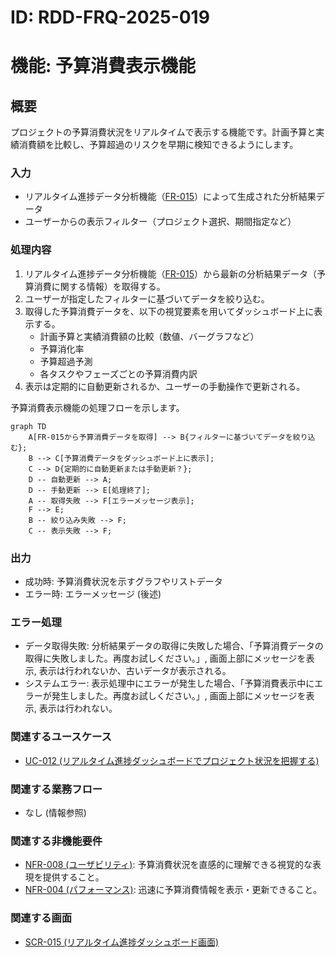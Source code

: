 # ID: RDD-FRQ-2025-019

# 機能: 予算消費表示機能

## 概要

プロジェクトの予算消費状況をリアルタイムで表示する機能です。計画予算と実績消費額を比較し、予算超過のリスクを早期に検知できるようにします。

### 入力

- リアルタイム進捗データ分析機能（[FR-015](../functional-requirements/fr-015-realtime-progress-data-analysis-function.md)）によって生成された分析結果データ
- ユーザーからの表示フィルター（プロジェクト選択、期間指定など）

### 処理内容

1. リアルタイム進捗データ分析機能（[FR-015](../functional-requirements/fr-015-realtime-progress-data-analysis-function.md)）から最新の分析結果データ（予算消費に関する情報）を取得する。
1. ユーザーが指定したフィルターに基づいてデータを絞り込む。
1. 取得した予算消費データを、以下の視覚要素を用いてダッシュボード上に表示する。
   - 計画予算と実績消費額の比較（数値、バーグラフなど）
   - 予算消化率
   - 予算超過予測
   - 各タスクやフェーズごとの予算消費内訳
1. 表示は定期的に自動更新されるか、ユーザーの手動操作で更新される。

予算消費表示機能の処理フローを示します。

```mermaid
graph TD
    A[FR-015から予算消費データを取得] --> B{フィルターに基づいてデータを絞り込む};
    B --> C[予算消費データをダッシュボード上に表示];
    C --> D{定期的に自動更新または手動更新？};
    D -- 自動更新 --> A;
    D -- 手動更新 --> E[処理終了];
    A -- 取得失敗 --> F[エラーメッセージ表示];
    F --> E;
    B -- 絞り込み失敗 --> F;
    C -- 表示失敗 --> F;
```

### 出力

- 成功時: 予算消費状況を示すグラフやリストデータ
- エラー時: エラーメッセージ (後述)

### エラー処理

- データ取得失敗: 分析結果データの取得に失敗した場合、「予算消費データの取得に失敗しました。再度お試しください。」, 画面上部にメッセージを表示, 表示は行われないか、古いデータが表示される。
- システムエラー: 表示処理中にエラーが発生した場合、「予算消費表示中にエラーが発生しました。再度お試しください。」, 画面上部にメッセージを表示, 表示は行われない。

### 関連するユースケース

- [UC-012 (リアルタイム進捗ダッシュボードでプロジェクト状況を把握する)](../use-cases/uc-012-realtime-progress-dashboard.md)

### 関連する業務フロー

- なし (情報参照)

### 関連する非機能要件

- [NFR-008 (ユーザビリティ)](../non-functional-requirements/nfr-008-usability.md): 予算消費状況を直感的に理解できる視覚的な表現を提供すること。
- [NFR-004 (パフォーマンス)](../non-functional-requirements/nfr-004-performance.md): 迅速に予算消費情報を表示・更新できること。

### 関連する画面

- [SCR-015 (リアルタイム進捗ダッシュボード画面)](../screens/scr-015-realtime-progress-dashboard-screen.md)
